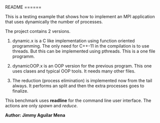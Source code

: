 README ======

This is a testing example that shows how to implement an MPI application that
uses dynamically the number of processes.

The project contains 2 versions.

1. dynamic.x is a C like implementation using function oriented programming. The
   only need for C++-11 in the compilation is to use threads. But this can be
   implemented using pthreads. This is a one file programm.

2. dynamicOOP.x is an OOP version for the previous program. This one uses clases
   and typical OOP tools. It needs many other files.

3. The reduction (process elimination) is implemented now from the tail
   always. It performs an split and then the extra processes goes to finalize.

This benchmark uses **readline** for the command line user interface. The
actions are only *spawn* and *reduce*.

**Author: Jimmy Aguilar Mena**
